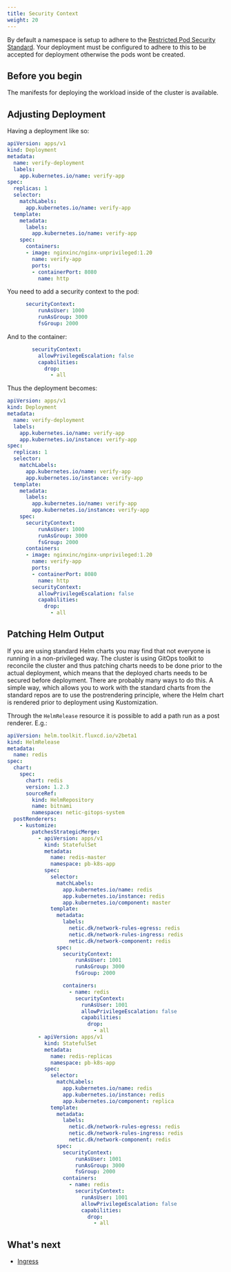 ```yaml
---
title: Security Context
weight: 20
---
```


By default a namespace is setup to adhere to the [Restricted Pod Security Standard](https://kubernetes.io/docs/concepts/security/pod-security-standards/#restricted).
Your deployment must be configured to adhere to this to be accepted for deployment otherwise the pods wont be created.

## Before you begin

The manifests for deploying the workload inside of the cluster is available.

## Adjusting Deployment

Having a deployment like so:

``` yaml
apiVersion: apps/v1
kind: Deployment
metadata:
  name: verify-deployment
  labels:
    app.kubernetes.io/name: verify-app
spec:
  replicas: 1
  selector:
    matchLabels:
      app.kubernetes.io/name: verify-app
  template:
    metadata:
      labels:
        app.kubernetes.io/name: verify-app
    spec:
      containers:
      - image: nginxinc/nginx-unprivileged:1.20
        name: verify-app
        ports:
        - containerPort: 8080
          name: http

```

You need to add a security context to the pod:

```yaml
      securityContext:
          runAsUser: 1000
          runAsGroup: 3000
          fsGroup: 2000
```

And to the container:

```yaml
        securityContext:
          allowPrivilegeEscalation: false
          capabilities:
            drop:
              - all
```

Thus the deployment becomes:

```yaml
apiVersion: apps/v1
kind: Deployment
metadata:
  name: verify-deployment
  labels:
    app.kubernetes.io/name: verify-app
    app.kubernetes.io/instance: verify-app
spec:
  replicas: 1
  selector:
    matchLabels:
      app.kubernetes.io/name: verify-app
      app.kubernetes.io/instance: verify-app
  template:
    metadata:
      labels:
        app.kubernetes.io/name: verify-app
        app.kubernetes.io/instance: verify-app
    spec:
      securityContext:
          runAsUser: 1000
          runAsGroup: 3000
          fsGroup: 2000
      containers:
      - image: nginxinc/nginx-unprivileged:1.20
        name: verify-app
        ports:
        - containerPort: 8080
          name: http
        securityContext:
          allowPrivilegeEscalation: false
          capabilities:
            drop:
              - all
```

## Patching Helm Output

If you are using standard Helm charts you may find that not everyone is running in a non-privileged
way. The cluster is using GitOps toolkit to reconcile the cluster and thus patching charts needs to
be done prior to the actual deployment, which means that the deployed charts needs to be secured
before deployment. There are probably many ways to do this. A simple way, which allows you to work
with the standard charts from the standard repos are to use the postrendering principle, where the
Helm chart is rendered prior to deployment using Kustomization.

Through the `HelmRelease` resource it is possible to add a path run as a post renderer. E.g.:

```yaml
apiVersion: helm.toolkit.fluxcd.io/v2beta1
kind: HelmRelease
metadata:
  name: redis
spec:
  chart:
    spec:
      chart: redis
      version: 1.2.3
      sourceRef:
        kind: HelmRepository
        name: bitnami
        namespace: netic-gitops-system
  postRenderers:
    - kustomize:
        patchesStrategicMerge:
          - apiVersion: apps/v1
            kind: StatefulSet
            metadata:
              name: redis-master
              namespace: pb-k8s-app
            spec:
              selector:
                matchLabels:
                  app.kubernetes.io/name: redis
                  app.kubernetes.io/instance: redis
                  app.kubernetes.io/component: master
              template:
                metadata:
                  labels:
                    netic.dk/network-rules-egress: redis
                    netic.dk/network-rules-ingress: redis
                    netic.dk/network-component: redis
                spec:
                  securityContext:
                      runAsUser: 1001
                      runAsGroup: 3000
                      fsGroup: 2000

                  containers:
                    - name: redis
                      securityContext:
                        runAsUser: 1001
                        allowPrivilegeEscalation: false
                        capabilities:
                          drop:
                            - all
          - apiVersion: apps/v1
            kind: StatefulSet
            metadata:
              name: redis-replicas
              namespace: pb-k8s-app
            spec:
              selector:
                matchLabels:
                  app.kubernetes.io/name: redis
                  app.kubernetes.io/instance: redis
                  app.kubernetes.io/component: replica
              template:
                metadata:
                  labels:
                    netic.dk/network-rules-egress: redis
                    netic.dk/network-rules-ingress: redis
                    netic.dk/network-component: redis
                spec:
                  securityContext:
                      runAsUser: 1001
                      runAsGroup: 3000
                      fsGroup: 2000
                  containers:
                    - name: redis
                      securityContext:
                        runAsUser: 1001
                        allowPrivilegeEscalation: false
                        capabilities:
                          drop:
                            - all
```


## What's next

* [Ingress](/docs/user/ingress/)
